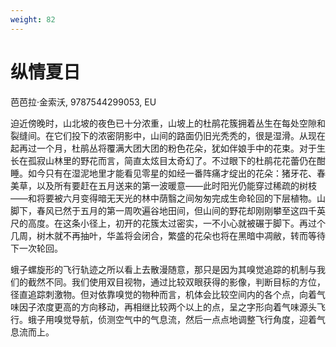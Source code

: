```yaml
---
weight: 82
---
```

# 纵情夏日

芭芭拉·金索沃, 9787544299053, EU

迫近傍晚时，山北坡的夜色已十分浓重，山坡上的杜鹃花簇拥着丛生在每处空隙和裂缝间。在它们投下的浓密阴影中，山间的路面仍旧光秃秃的，很是湿滑。从现在起再过一个月，杜鹃丛将覆满大团大团的粉色花朵，犹如伴娘手中的花束。对于生长在孤寂山林里的野花而言，简直太炫目太奇幻了。不过眼下的杜鹃花花蕾仍在酣睡。如今只有在湿泥地里才能看见零星的如经一番阵痛才绽出的花朵：猪牙花、春美草，以及所有要赶在五月送来的第一波暖意——此时阳光仍能穿过稀疏的树枝——和将要被六月变得暗无天光的林中荫翳之间匆匆完成生命轮回的下层植物。山脚下，春风已然于五月的第一周吹遍谷地田间，但山间的野花却刚刚攀至这四千英尺的高度。在这条小径上，初开的花簇太过密实，一不小心就被碾于脚下。再过个几周，树木就不再抽叶，华盖将会闭合，繁盛的花朵也将在黑暗中凋敝，转而等待下一次轮回。

蛾子螺旋形的飞行轨迹之所以看上去散漫随意，那只是因为其嗅觉追踪的机制与我们的截然不同。我们使用双目视物，通过比较双眼获得的影像，判断目标的方位，径直追踪刺激物。但对依靠嗅觉的物种而言，机体会比较空间内的各个点，向着气味因子浓度更高的方向移动，再相继比较两个以上的点，呈之字形向着气味源头飞行。蛾子用嗅觉导航，侦测空气中的气息流，然后一点点地调整飞行角度，迎着气息流而上。